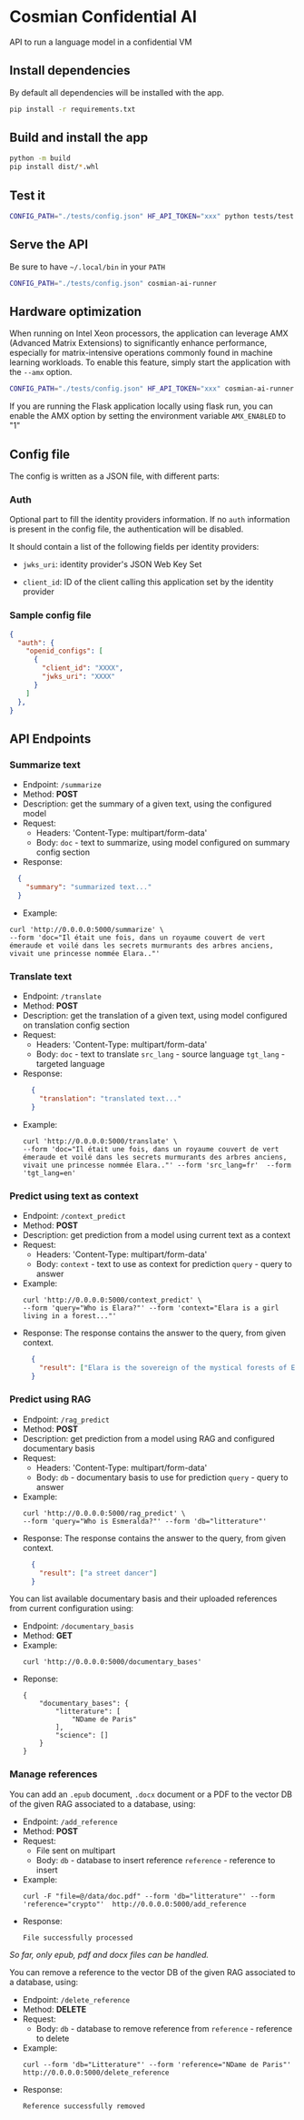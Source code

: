 # Cosmian Confidential AI

API to run a language model in a confidential VM


## Install dependencies

By default all dependencies will be installed with the app.
```sh
pip install -r requirements.txt
```


## Build and install the app

```sh
python -m build
pip install dist/*.whl
```


## Test it

```sh
CONFIG_PATH="./tests/config.json" HF_API_TOKEN="xxx" python tests/test.py
```


## Serve the API

Be sure to have `~/.local/bin` in your `PATH`

```sh
CONFIG_PATH="./tests/config.json" cosmian-ai-runner
```


## Hardware optimization

When running on Intel Xeon processors, the application can leverage AMX (Advanced Matrix Extensions) to significantly
enhance performance, especially for matrix-intensive operations commonly found in machine learning workloads. To enable
this feature, simply start the application with the `--amx` option.

```sh
CONFIG_PATH="./tests/config.json" HF_API_TOKEN="xxx" cosmian-ai-runner -p 5001 --amx
```

If you are running the Flask application locally using flask run, you can enable the AMX option by setting the
environment variable `AMX_ENABLED` to "1"


## Config file

The config is written as a JSON file, with different parts:

### Auth

Optional part to fill the identity providers information.
If no `auth` information is present in the config file, the authentication will be disabled.

It should contain a list of the following fields per identity providers:

- `jwks_uri`: identity provider's JSON Web Key Set

- `client_id`: ID of the client calling this application set by the identity provider


### Sample config file

```json
{
  "auth": {
    "openid_configs": [
      {
        "client_id": "XXXX",
        "jwks_uri": "XXXX"
      }
    ]
  },
}
```

## API Endpoints

### Summarize text

- Endpoint: `/summarize`
- Method: **POST**
- Description: get the summary of a given text, using the configured model
- Request:
  - Headers: 'Content-Type: multipart/form-data'
  - Body: `doc` - text to summarize, using model configured on summary config section
- Response:
```json
  {
    "summary": "summarized text..."
  }
```
- Example:
```
curl 'http://0.0.0.0:5000/summarize' \
--form 'doc="Il était une fois, dans un royaume couvert de vert émeraude et voilé dans les secrets murmurants des arbres anciens, vivait une princesse nommée Elara.."'
```

### Translate text

- Endpoint: `/translate`
- Method: **POST**
- Description: get the translation of a given text, using model configured on translation config section
- Request:
  - Headers: 'Content-Type: multipart/form-data'
  - Body:
    `doc` - text to translate
    `src_lang` - source language
    `tgt_lang` - targeted language
- Response:
  ```json
    {
      "translation": "translated text..."
    }
  ```
- Example:
  ```
  curl 'http://0.0.0.0:5000/translate' \
  --form 'doc="Il était une fois, dans un royaume couvert de vert émeraude et voilé dans les secrets murmurants des arbres anciens, vivait une princesse nommée Elara.."' --form 'src_lang=fr'  --form 'tgt_lang=en'
  ```

### Predict using text as context

- Endpoint: `/context_predict`
- Method: **POST**
- Description: get prediction from a model using current text as a context
- Request:
  - Headers: 'Content-Type: multipart/form-data'
  - Body:
    `context` - text to use as context for prediction
    `query` - query to answer
- Example:
  ```
  curl 'http://0.0.0.0:5000/context_predict' \
  --form 'query="Who is Elara?"' --form 'context="Elara is a girl living in a forest..."'
  ```
- Response:
  The response contains the answer to the query, from given context.
  ```json
    {
      "result": ["Elara is the sovereign of the mystical forests of Eldoria"]
    }
  ```

### Predict using RAG

- Endpoint: `/rag_predict`
- Method: **POST**
- Description: get prediction from a model using RAG and configured documentary basis
- Request:
  - Headers: 'Content-Type: multipart/form-data'
  - Body:
    `db` - documentary basis to use for prediction
    `query` - query to answer
- Example:
  ```
  curl 'http://0.0.0.0:5000/rag_predict' \
  --form 'query="Who is Esmeralda?"' --form 'db="litterature"'
  ```
- Response:
  The response contains the answer to the query, from given context.
  ```json
    {
      "result": ["a street dancer"]
    }
  ```

You can list available documentary basis and their uploaded references from current configuration using:
- Endpoint: `/documentary_basis`
- Method: **GET**
- Example:
  ```
  curl 'http://0.0.0.0:5000/documentary_bases'
  ```
- Reponse:
  ```
  {
      "documentary_bases": {
          "litterature": [
              "NDame de Paris"
          ],
          "science": []
      }
  }
  ```

###  Manage references

You can add an `.epub` document, `.docx` document or a PDF to the vector DB of the given RAG associated to a database, using:
- Endpoint: `/add_reference`
- Method: **POST**
- Request:
  - File sent on multipart
  - Body:
    `db` - database to insert reference
    `reference` - reference to insert
- Example:
  ```
  curl -F "file=@/data/doc.pdf" --form 'db="litterature"' --form 'reference="crypto"'  http://0.0.0.0:5000/add_reference
  ```
- Response:
  ```
  File successfully processed
  ```

*So far, only epub, pdf and docx files can be handled.*

You can remove a reference to the vector DB of the given RAG associated to a database, using:
- Endpoint: `/delete_reference`
- Method: **DELETE**
- Request:
  - Body:
    `db` - database to remove reference from
    `reference` - reference to delete
- Example:
  ```
  curl --form 'db="Litterature"' --form 'reference="NDame de Paris"'  http://0.0.0.0:5000/delete_reference
  ```
- Response:
  ```
  Reference successfully removed
  ```
